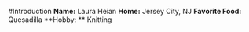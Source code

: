 #Introduction
**Name:** Laura Heian
**Home:** Jersey City, NJ
**Favorite Food:** Quesadilla
**Hobby: ** Knitting
